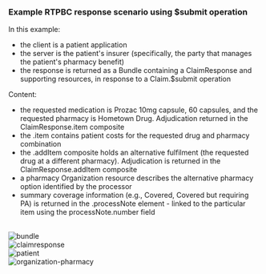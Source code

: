 ### Example RTPBC response scenario using $submit operation
In this example:
* the client is a patient application
* the server is the patient's insurer (specifically, the party that manages the patient's pharmacy benefit)
* the response is returned as a Bundle containing a ClaimResponse and supporting resources, in response to a Claim.$submit operation

Content:
* the requested medication is Prozac 10mg capsule, 60 capsules, and the requested pharmacy is Hometown Drug. Adjudication returned in the ClaimResponse.item composite
* the .item contains patient costs for the requested drug and pharmacy combination
* the .addItem composite holds an alternative fulfilment (the requested drug at a different pharmacy). Adjudication is returned in the ClaimResponse.addItem composite
* a pharmacy Organization resource describes the alternative pharmacy option identified by the processor
* summary coverage information (e.g., Covered, Covered but requiring PA) is returned in the .processNote element - linked to the particular item using the processNote.number field

<br/>


<div><img src="https://www.frankmckinney.com/carin-rtpbc/rtpbc-bundle-response-03-1-bundle.png" alt="bundle"></div>

<div><img src="https://www.frankmckinney.com/carin-rtpbc/rtpbc-bundle-response-03-3-claim-response.png" alt="claimresponse"></div>

<div><img src="https://www.frankmckinney.com/carin-rtpbc/rtpbc-bundle-response-03-4-patient.png" alt="patient"></div>

<div><img src="https://www.frankmckinney.com/carin-rtpbc/rtpbc-bundle-response-03-5-organization-pharmacy.png" alt="organization-pharmacy"></div>

<br/>